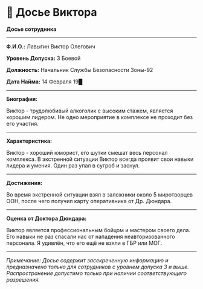 # 👮 Досье Виктора

**Досье сотрудника**

***

**Ф.И.О.:** Лавыгин Виктор Олегович

**Уровень Допуска:** 3 Боевой

**Должность:** Начальник Службы Безопасности Зоны-92

**Дата Найма:** 14 Февраля 19█

***

**Биография:**

Виктор - трудолюбивый алкоголик с высоким стажем, является хорошим лидером. Не одно мероприятие в комплексе не проходит без его участия.

***

**Характеристика:**

Виктор - хороший юморист, его шутки смешат весь персонал комплекса. В экстренной ситуации Виктор всегда проявит свои навыки лидера и умения. Один раз упал в сугроб и заснул.

***

**Достижения:**

Во время экстренной ситуации взял в заложники около 5 миротворцев ООН, после чего получил карту оперативника от Др. Дюндара.

***

**Оценка от Доктора Дюндара:**

Виктор является профессиональным бойцом и мастером своего дела. Его навыки не раз спасали нас от нападения неавторизованного персонала. Я удивлён, что его ещё не взяли в ГБР или МОГ.

***

_Примечание: Досье содержит засекреченную информацию и предназначено только для сотрудников с уровнем допуска 3 и выше. Распространение допустимо только при наличии соответствующего разрешения._
